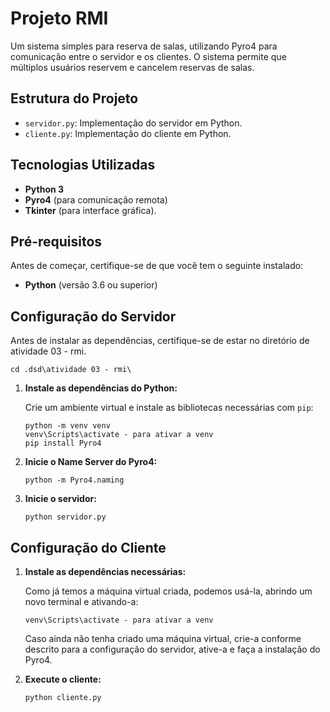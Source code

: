# Projeto RMI

Um sistema simples para reserva de salas, utilizando Pyro4 para comunicação entre o servidor e os clientes. O sistema permite que múltiplos usuários reservem e cancelem reservas de salas.

## Estrutura do Projeto

- `servidor.py`: Implementação do servidor em Python.
- `cliente.py`: Implementação do cliente em Python.

## Tecnologias Utilizadas

- **Python 3**
- **Pyro4** (para comunicação remota)
- **Tkinter** (para interface gráfica).

## Pré-requisitos

Antes de começar, certifique-se de que você tem o seguinte instalado:

- **Python** (versão 3.6 ou superior)

## Configuração do Servidor

Antes de instalar as dependências, certifique-se de estar no diretório de atividade 03 - rmi.
```
cd .dsd\atividade 03 - rmi\
```

1. **Instale as dependências do Python:**

   Crie um ambiente virtual e instale as bibliotecas necessárias com `pip`:

   ```
   python -m venv venv
   venv\Scripts\activate - para ativar a venv
   pip install Pyro4
   ```
   
2. **Inicie o Name Server do Pyro4:**
    ```
   python -m Pyro4.naming
    ```
3. **Inicie o servidor:**
    ```
    python servidor.py
    ```
## Configuração do Cliente

1. **Instale as dependências necessárias:**

   Como já temos a máquina virtual criada, podemos usá-la, abrindo um novo terminal e ativando-a:

   ```
   venv\Scripts\activate - para ativar a venv
   ```
   Caso ainda não tenha criado uma máquina virtual, crie-a conforme descrito para a configuração do servidor, ative-a e faça a instalação do Pyro4.
  
2. **Execute o cliente:**
    ```
    python cliente.py
